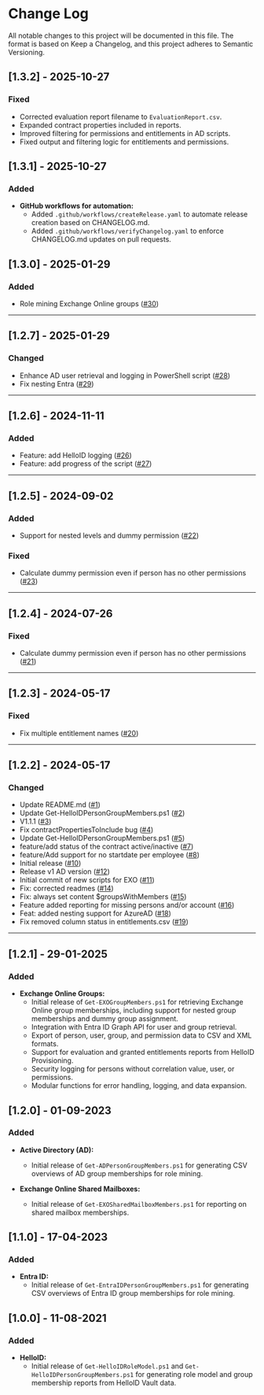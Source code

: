 # Change Log
All notable changes to this project will be documented in this file. The format is based on Keep a Changelog, and this project adheres to Semantic Versioning.

## [1.3.2] - 2025-10-27

### Fixed
- Corrected evaluation report filename to `EvaluationReport.csv`.
- Expanded contract properties included in reports.
- Improved filtering for permissions and entitlements in AD scripts.
- Fixed output and filtering logic for entitlements and permissions.

## [1.3.1] - 2025-10-27

### Added
- **GitHub workflows for automation:**
  - Added `.github/workflows/createRelease.yaml` to automate release creation based on CHANGELOG.md.
  - Added `.github/workflows/verifyChangelog.yaml` to enforce CHANGELOG.md updates on pull requests.

## [1.3.0] - 2025-01-29

### Added
- Role mining Exchange Online groups ([#30](https://github.com/Tools4everBV/HelloID-Conn-Prov-Source-HelloID-RoleModel/pull/30))

---

## [1.2.7] - 2025-01-29

### Changed
- Enhance AD user retrieval and logging in PowerShell script ([#28](https://github.com/Tools4everBV/HelloID-Conn-Prov-Source-HelloID-RoleModel/pull/28))
- Fix nesting Entra ([#29](https://github.com/Tools4everBV/HelloID-Conn-Prov-Source-HelloID-RoleModel/pull/29))

---

## [1.2.6] - 2024-11-11

### Added
- Feature: add HelloID logging ([#26](https://github.com/Tools4everBV/HelloID-Conn-Prov-Source-HelloID-RoleModel/pull/26))
- Feature: add progress of the script ([#27](https://github.com/Tools4everBV/HelloID-Conn-Prov-Source-HelloID-RoleModel/pull/27))

---

## [1.2.5] - 2024-09-02

### Added
- Support for nested levels and dummy permission ([#22](https://github.com/Tools4everBV/HelloID-Conn-Prov-Source-HelloID-RoleModel/pull/22))

### Fixed
- Calculate dummy permission even if person has no other permissions ([#23](https://github.com/Tools4everBV/HelloID-Conn-Prov-Source-HelloID-RoleModel/pull/23))

---

## [1.2.4] - 2024-07-26

### Fixed
- Calculate dummy permission even if person has no other permissions ([#21](https://github.com/Tools4everBV/HelloID-Conn-Prov-Source-HelloID-RoleModel/pull/21))

---

## [1.2.3] - 2024-05-17

### Fixed
- Fix multiple entitlement names ([#20](https://github.com/Tools4everBV/HelloID-Conn-Prov-Source-HelloID-RoleModel/pull/20))

---

## [1.2.2] - 2024-05-17

### Changed
- Update README.md ([#1](https://github.com/Tools4everBV/HelloID-Conn-Prov-Source-HelloID-RoleModel/pull/1))
- Update Get-HelloIDPersonGroupMembers.ps1 ([#2](https://github.com/Tools4everBV/HelloID-Conn-Prov-Source-HelloID-RoleModel/pull/2))
- V1.1.1 ([#3](https://github.com/Tools4everBV/HelloID-Conn-Prov-Source-HelloID-RoleModel/pull/3))
- Fix contractPropertiesToInclude bug ([#4](https://github.com/Tools4everBV/HelloID-Conn-Prov-Source-HelloID-RoleModel/pull/4))
- Update Get-HelloIDPersonGroupMembers.ps1 ([#5](https://github.com/Tools4everBV/HelloID-Conn-Prov-Source-HelloID-RoleModel/pull/5))
- feature/add status of the contract active/inactive ([#7](https://github.com/Tools4everBV/HelloID-Conn-Prov-Source-HelloID-RoleModel/pull/7))
- feature/Add support for no startdate per employee ([#8](https://github.com/Tools4everBV/HelloID-Conn-Prov-Source-HelloID-RoleModel/pull/8))
- Initial release ([#10](https://github.com/Tools4everBV/HelloID-Conn-Prov-Source-HelloID-RoleModel/pull/10))
- Release v1 AD version ([#12](https://github.com/Tools4everBV/HelloID-Conn-Prov-Source-HelloID-RoleModel/pull/12))
- Initial commit of new scripts for EXO ([#11](https://github.com/Tools4everBV/HelloID-Conn-Prov-Source-HelloID-RoleModel/pull/11))
- Fix: corrected readmes ([#14](https://github.com/Tools4everBV/HelloID-Conn-Prov-Source-HelloID-RoleModel/pull/14))
- Fix: always set content $groupsWithMembers ([#15](https://github.com/Tools4everBV/HelloID-Conn-Prov-Source-HelloID-RoleModel/pull/15))
- Feature added reporting for missing persons and/or account ([#16](https://github.com/Tools4everBV/HelloID-Conn-Prov-Source-HelloID-RoleModel/pull/16))
- Feat: added nesting support for AzureAD ([#18](https://github.com/Tools4everBV/HelloID-Conn-Prov-Source-HelloID-RoleModel/pull/18))
- Fix removed column status in entitlements.csv ([#19](https://github.com/Tools4everBV/HelloID-Conn-Prov-Source-HelloID-RoleModel/pull/19))

--- 

## [1.2.1] - 29-01-2025

### Added
- **Exchange Online Groups:**
  - Initial release of `Get-EXOGroupMembers.ps1` for retrieving Exchange Online group memberships, including support for nested group memberships and dummy group assignment.
  - Integration with Entra ID Graph API for user and group retrieval.
  - Export of person, user, group, and permission data to CSV and XML formats.
  - Support for evaluation and granted entitlements reports from HelloID Provisioning.
  - Security logging for persons without correlation value, user, or permissions.
  - Modular functions for error handling, logging, and data expansion.

## [1.2.0] - 01-09-2023

### Added
- **Active Directory (AD):**
  - Initial release of `Get-ADPersonGroupMembers.ps1` for generating CSV overviews of AD group memberships for role mining.

- **Exchange Online Shared Mailboxes:**
  - Initial release of `Get-EXOSharedMailboxMembers.ps1` for reporting on shared mailbox memberships.

## [1.1.0] - 17-04-2023

### Added
- **Entra ID:**
  - Initial release of `Get-EntraIDPersonGroupMembers.ps1` for generating CSV overviews of Entra ID group memberships for role mining.

## [1.0.0] - 11-08-2021

### Added
- **HelloID:**
  - Initial release of `Get-HelloIDRoleModel.ps1` and `Get-HelloIDPersonGroupMembers.ps1` for generating role model and group membership reports from HelloID Vault data.

